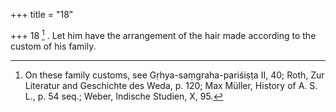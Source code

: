 +++
title = "18"

+++
18 [^5] . Let him have the arrangement of the hair made according to the custom of his family.


[^5]:  On these family customs, see Gṛhya-saṃgraha-pariśiṣṭa II, 40; Roth, Zur Literatur and Geschichte des Weda, p. 120; Max Müller, History of A. S. L., p. 54 seq.; Weber, Indische Studien, X, 95.
